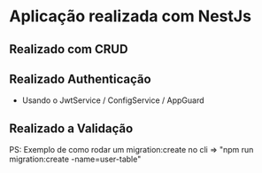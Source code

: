 # Aplicação realizada com NestJs

## Realizado com CRUD

## Realizado Authenticação
- Usando o JwtService / ConfigService / AppGuard

## Realizado a Validação




PS: Exemplo de como rodar um migration:create no cli =>   "npm run migration:create -name=user-table"